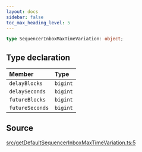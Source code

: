 ```yaml
---
layout: docs
sidebar: false
toc_max_heading_level: 5
---
```


```ts
type SequencerInboxMaxTimeVariation: object;
```

## Type declaration

| Member | Type |
| :------ | :------ |
| `delayBlocks` | `bigint` |
| `delaySeconds` | `bigint` |
| `futureBlocks` | `bigint` |
| `futureSeconds` | `bigint` |

## Source

[src/getDefaultSequencerInboxMaxTimeVariation.ts:5](https://github.com/OffchainLabs/arbitrum-orbit-sdk/blob/27c24d61cdc7e62a81af29bd04f39d5a3549ecb3/src/getDefaultSequencerInboxMaxTimeVariation.ts#L5)

